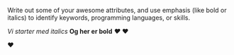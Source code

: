 Write out some of your awesome attributes, and use emphasis (like bold or italics) to identify keywords, programming languages, or skills. 

*Vi starter med italics*
**Og her er bold**
*:heart:*
**:heart:**

:heart:
